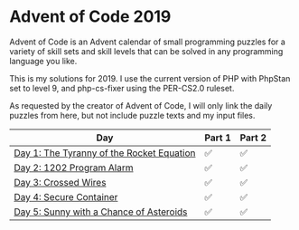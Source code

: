 # Advent of Code 2019

Advent of Code is an Advent calendar of small programming puzzles for a variety of skill sets and skill levels that can be solved in any programming language you like.

This is my solutions for 2019. I use the current version of PHP with PhpStan set to level 9, and php-cs-fixer using the PER-CS2.0 ruleset.

As requested by the creator of Advent of Code, I will only link the daily puzzles from here, but not include puzzle texts and my input files.

| Day | Part 1 | Part 2 |
|---|---|---|
| [Day 1: The Tyranny of the Rocket Equation](https://adventofcode.com/2019/day/1) | :white_check_mark: | :white_check_mark:
| [Day 2: 1202 Program Alarm](https://adventofcode.com/2019/day/2) | :white_check_mark: | :white_check_mark:
| [Day 3: Crossed Wires](https://adventofcode.com/2019/day/3) | :white_check_mark: | :white_check_mark:
| [Day 4: Secure Container](https://adventofcode.com/2019/day/4) | :white_check_mark: | :white_check_mark:
| [Day 5: Sunny with a Chance of Asteroids](https://adventofcode.com/2019/day/5) | :white_check_mark: | :white_check_mark:
